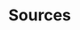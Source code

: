 # Sources
[1]: https://www.fosslicious.com/2019/01/7-open-source-software-related-to-music.html "Fossilicious: \"7 Open Source Software Related To Music\""
[2]: https://www.techrepublic.com/article/how-to-create-snapshots-on-linux-with-timeshift/#ftag=RSS56d97e7 "TechRepublic: \"How to create snapshots on Linux with Timeshift\""
[3]: https://www.redhat.com/sysadmin/music-video-linux-terminal?sc_cid=70160000001273HAAQ "Red Hat: \"Music and video at the Linux terminal\""
[4]: https://www.tecmint.com/rdesktop-connect-windows-desktop-from-linux/ "TecMint: \"rdesktop - A RDP Client to Connect Windows Desktop from Linux\""
[5]: https://fedoramagazine.org/introducing-fedora-coreos/ "Fedora Magazine: \"Introducing Fedora CoreOS\""
[6]: https://docs.fedoraproject.org/en-US/fedora-coreos/getting-started/ "docs.fedoraproject.org: \"Fedora CoreOS - Getting Started\""
[7]: https://youtu.be/ksAfmJfdub0 "YouTube: \"Easy Academic References on the Command Line\""
[8]: https://coderwall.com/p/kq9ghg/yakuake-scripting "coderwall.com: \"Yakuake scripting\""
[9]: https://opensource.com/article/19/8/moving-files-linux-without-mv "opensource.com: \"Moving files on Linux without mv\""
[10]: https://shapeshed.com/unix-shuf/ "shapeshed.com: \"Linux and Unix [`shuf`](commands.md#shuf) command tutorial with examples\""
[11]: https://www.computerhope.com/unix/sfdisk.htm "computerhope.com: \"Linux sfdisk command\""
[12]: https://www.tecmint.com/partx-command-in-linux-with-examples/ "tecmint.com: \"8 partx Command Usage Examples in Linux\""
[13]: https://www.networkworld.com/video/96327/how-to-use-the-stat-command-2-minute-linux-tips#tk.rss_linux "How to use the stat command: 2-Minute Linux Tips"
[14]: https://www.tecmint.com/netcat-nc-command-examples/ "tecmint.com:: \"8 Netcat Command with Examples\""
[15]: https://wizardzines.com/zines/bite-size-networking/ "wizardzines.com: \"Bite Size Networking\""
[16]: https://www.networkworld.com/video/94347/how-to-use-the-nmcli-command-linux-tip#tk.rss_linux "networkworld.com: \"How to use the nmcli command: Linux Tip\""
[17]: https://linuxhandbook.com/nslookup-command/ "linuxhandbook.com: \"nslookup Command: 7 Practical Examples\""
[18]: https://www.networkworld.com/video/95669/how-to-use-the-nslookup-command-2-minute-linux-tip#tk.rss_linux "networkworld.com: \"How to use the [`nslookup`](commands.md#nslookup) command\""
[19]: https://opensource.com/article/19/8/introduction-bpftrace "opensource.com: \"An introduction to bpftrace for Linux\""
[20]: https://www.redhat.com/sysadmin/use-cases-nmap "redhat.com: \"Six practical use cases for nmap\""
[21]: https://vitux.com/how-to-convert-documents-to-pdf-format-on-the-ubuntu-command-line/ "vitux.com: \"How to convert documents to PDF format on the Ubuntu Command Line\""
[22]: https://youtu.be/qhA8HuJBa64 "YouTube: \"Linux Mail Server Postfix Architecture\""
[23]: ../sources/clkf.md "Cannon, Jason. _Command Line Kung Fu_."
[24]: https://itsfoss.com/gimp-fork-glimpse/ "itsfoss.com: \"Someone forked GIMP into Glimpse because gimp is an offensive word\""
[25]: https://linuxhandbook.com/linux-send-email-ssmtp/ "linuxhandbook.com: \"Send Emails From Linux Terminal Using SSMTP\""
[26]: https://youtu.be/qhA8HuJBa64 "YouTube: \"Linux Mail Server Postfix Architecture"
[27]: https://www.archlinux.org/news/qmail-deprecation/ "archlinux.com: \"Qmail deprecation\""
[28]: https://linuxhandbook.com/free-command/ "free Command in Linux Explained With Examples"
[29]: https://www.ostechnix.com/the-mktemp-command-tutorial-with-examples-for-beginners/ "The mktemp Command Tutorial With examples"
[30]: https://opensource.com/article/19/8/moving-files-linux-depth "opensource.com: \"How to move a file in Linux\""
[31]: https://www.ostechnix.com/how-to-view-image-metadata-on-linux/ "ostechnix.com: \"How to view image metadata\""
[32]: https://opensource.com/article/19/8/linux-chown-command "opensource.com: \"Introduction to the Linux chown command\""
[33]: https://www.networkworld.com/article/3433865/how-to-rename-a-group-of-files-on-linux.html#tk.rss_linux "networkworld.com: \"How to rename a group of files on Linux\""
[34]: https://opensource.com/article/19/6/what-tig "opensource.com: \"How to use tig to browse Git logs\""
[36]: https://www.networkworld.com/article/3435279/unix-as-a-second-language-the-touch-command.html#tk.rss_linux "networkworld.com: \"Unix as a Second Language: The touch command\""
[37]: https://www.tecmint.com/20-linux-yum-yellowdog-updater-modified-commands-for-package-mangement/ "20 Linux yum Commands for Package Management"
[38]: https://www.2daygeek.com/redhat-centos-yum-update-exclude-specific-packages/ "2daygeek.com: \"Three ways to exclude specific packages from yum update\""
[39]: https://www.howtoforge.com/how-to-install-and-use-sosreport-on-ubuntu-1804/ "howtoforge.com: \"How to install and use sosreport on Ubuntu\""
[40]: https://vitux.com/how-to-install-and-configure-samba-on-ubuntu/ "vitux.com: \"How to Install and Configure Samba on Ubuntu\""
[41]: https://www.tecmint.com/install-samba-on-rhel-8-for-file-sharing-on-windows/ "tecmint.com: \"Install Samba4 on RHEL 8 for File Sharing on Windows\""
[42]: https://www.2daygeek.com/check-find-recently-modified-files-folders-linux/ "2daygeek: \"How to find recently modified files/folders in Linux\""
[43]: https://linuxize.com/post/paste-command-in-linux/ "linuxize.com: \"paste command in Linux (merge lines)\""
[44]: https://www.2daygeek.com/linux-rsync-command-local-remote-file-synchronization/ "rsync (Remote Sync) command examples and usage"
[45]: https://www.redhat.com/sysadmin/replacing-rclocal-systemd "Red Hat: \"Replacing `rc.local` in systemd Linux systems\""
[46]: https://www.tecmint.com/linux-tree-command-examples/ "tecmint.com: \"Linux tree command usage examples for beginners\""
[47]: https://linuxhandbook.com/fallocate-command/ "linuxhandbook.com: \"Use fallocate command to create files of specific size in Linux\""
[48]: http://osxdaily.com/2011/08/11/take-screen-shots-terminal-mac-os-x/ "osxdaily.com: \"Take screenshots from the Terminal in Mac OS X\""
[49]: https://devconnected.com/how-to-set-date-and-time-on-linux/ "devconnected.com: \"How to set date and time on Linux\""
[50]: https://devconnected.com/user-administration-complete-guide-on-linux/#Setting_an_account_expiration_date_easily "devconnected.com: \"User administration complete guide on Linux\""
[51]: https://vitux.com/how-to-use-gmail-from-the-ubuntu-terminal-to-send-emails/ "vitux.com: \"How to use Gmail from the Ubuntu terminal to send emails\""
[52]: https://linuxize.com/post/sudo-command-in-linux/ "linuxize.com: \"sudo command in Linux\""
[53]: https://www.tecmint.com/create-and-manage-cron-jobs-on-linux/ "tecmint.com: \"How to Create and Manage cron Jobs on Linux\""
[54]: https://help.ubuntu.com/community/CronHowto "help.ubuntu.com: \"cron How To\""
[56]: https://www.redhat.com/sysadmin/raid-intro "redhat.com: \"RAID for those who avoid it\""
[57]: https://www.reddit.com/r/GalliumOS/comments/b8xm3l/help_wifi_does_not_work/ "Reddit: \"[Help] WiFi does not work\""
[58]: https://www.tecmint.com/nmcli-connect-wi-fi-from-linux-terminal/ "tecmint.com: \"How to Connect Wi-Fi from Linux Terminal Using Nmcli Command\""
[59]: https://docs.fedoraproject.org/en-US/quick-docs/adding-new-fonts-fedora/ "Fedora Docs - Adding new fonts in Fedora"

[Sec+ Lab]: https://pts.measureup.com/web/index.php#dashboard.php "Practice Lab: CompTIA Security+ (SY0-501)"
[Eckert]: # "Eckert, Jason. _Linux+ Guide to Linux Certification_. Course Technology, 2012."
[Barrett]: # "Barrett, Diane et al. _CompTIA Security+ Study Guide: Exam SY0-401_"
[Dulaney]: # "Dulaney, Emmett. _Exam Cram: CompTIA Network+ N10-007_"
[Neil]: # "Neil, Ian. _CompTIA Security+ Certification Guide_"
[ITP Linux+]: ../sources/itp-lpic.md "ITProTV: \"CompTIA Linux+ powered by LPI\""

[https://computingforgeeks.com/connect-to-bluetooth-device-from-linux-terminal/]: https://computingforgeeks.com/connect-to-bluetooth-device-from-linux-terminal/ "Computing for Geeks: \"How to connect to Bluetooth device from Linux terminal\""
[http://www.linux-magazine.com/Issues/2017/197/Command-Line-bluetoothctl#article_i1]: http://www.linux-magazine.com/Issues/2017/197/Command-Line-bluetoothctl#article_i1 "Linux Magazine: \"Blue Control\""
[https://docs.fedoraproject.org/en-US/quick-docs/getting-started-with-virtualization/]: https://docs.fedoraproject.org/en-US/quick-docs/getting-started-with-virtualization/ "Fedora Docs: \"Getting started with virtualization\""
[http://www.volkerschatz.com/noise/alsa.html]: http://www.volkerschatz.com/noise/alsa.html "www.volkerschatz.com: \"A close look at ALSA\""